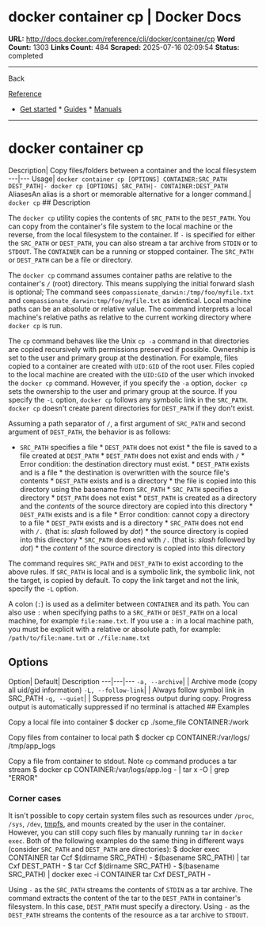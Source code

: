 # docker container cp | Docker Docs

**URL:** http://docs.docker.com/reference/cli/docker/container/cp
**Word Count:** 1303
**Links Count:** 484
**Scraped:** 2025-07-16 02:09:54
**Status:** completed

---

Back

[Reference](https://docs.docker.com/reference/)

  * [Get started](http://docs.docker.com/get-started/)   * [Guides](http://docs.docker.com/guides/)   * [Manuals](http://docs.docker.com/manuals/)

* * *

# docker container cp

Description| Copy files/folders between a container and the local filesystem   ---|---   Usage| `docker container cp [OPTIONS] CONTAINER:SRC_PATH DEST_PATH|- docker cp [OPTIONS] SRC_PATH|- CONTAINER:DEST_PATH`   AliasesAn alias is a short or memorable alternative for a longer command.| `docker cp`      ## Description

The `docker cp` utility copies the contents of `SRC_PATH` to the `DEST_PATH`. You can copy from the container's file system to the local machine or the reverse, from the local filesystem to the container. If `-` is specified for either the `SRC_PATH` or `DEST_PATH`, you can also stream a tar archive from `STDIN` or to `STDOUT`. The `CONTAINER` can be a running or stopped container. The `SRC_PATH` or `DEST_PATH` can be a file or directory.

The `docker cp` command assumes container paths are relative to the container's `/` \(root\) directory. This means supplying the initial forward slash is optional; The command sees `compassionate_darwin:/tmp/foo/myfile.txt` and `compassionate_darwin:tmp/foo/myfile.txt` as identical. Local machine paths can be an absolute or relative value. The command interprets a local machine's relative paths as relative to the current working directory where `docker cp` is run.

The `cp` command behaves like the Unix `cp -a` command in that directories are copied recursively with permissions preserved if possible. Ownership is set to the user and primary group at the destination. For example, files copied to a container are created with `UID:GID` of the root user. Files copied to the local machine are created with the `UID:GID` of the user which invoked the `docker cp` command. However, if you specify the `-a` option, `docker cp` sets the ownership to the user and primary group at the source. If you specify the `-L` option, `docker cp` follows any symbolic link in the `SRC_PATH`. `docker cp` doesn't create parent directories for `DEST_PATH` if they don't exist.

Assuming a path separator of `/`, a first argument of `SRC_PATH` and second argument of `DEST_PATH`, the behavior is as follows:

  * `SRC_PATH` specifies a file     * `DEST_PATH` does not exist       * the file is saved to a file created at `DEST_PATH`     * `DEST_PATH` does not exist and ends with `/`       * Error condition: the destination directory must exist.     * `DEST_PATH` exists and is a file       * the destination is overwritten with the source file's contents     * `DEST_PATH` exists and is a directory       * the file is copied into this directory using the basename from `SRC_PATH`   * `SRC_PATH` specifies a directory     * `DEST_PATH` does not exist       * `DEST_PATH` is created as a directory and the _contents_ of the source directory are copied into this directory     * `DEST_PATH` exists and is a file       * Error condition: cannot copy a directory to a file     * `DEST_PATH` exists and is a directory       * `SRC_PATH` does not end with `/.` \(that is: _slash_ followed by _dot_\)         * the source directory is copied into this directory       * `SRC_PATH` does end with `/.` \(that is: _slash_ followed by _dot_\)         * the _content_ of the source directory is copied into this directory

The command requires `SRC_PATH` and `DEST_PATH` to exist according to the above rules. If `SRC_PATH` is local and is a symbolic link, the symbolic link, not the target, is copied by default. To copy the link target and not the link, specify the `-L` option.

A colon \(`:`\) is used as a delimiter between `CONTAINER` and its path. You can also use `:` when specifying paths to a `SRC_PATH` or `DEST_PATH` on a local machine, for example `file:name.txt`. If you use a `:` in a local machine path, you must be explicit with a relative or absolute path, for example:               `/path/to/file:name.txt` or `./file:name.txt`     

## Options

Option| Default| Description   ---|---|---   `-a, --archive`| | Archive mode \(copy all uid/gid information\)   `-L, --follow-link`| | Always follow symbol link in SRC\_PATH   `-q, --quiet`| | Suppress progress output during copy. Progress output is automatically suppressed if no terminal is attached         ## Examples

Copy a local file into container               $ docker cp ./some_file CONTAINER:/work     

Copy files from container to local path               $ docker cp CONTAINER:/var/logs/ /tmp/app_logs     

Copy a file from container to stdout. Note `cp` command produces a tar stream               $ docker cp CONTAINER:/var/logs/app.log - | tar x -O | grep "ERROR"     

### Corner cases

It isn't possible to copy certain system files such as resources under `/proc`, `/sys`, `/dev`, [tmpfs](http://docs.docker.com/reference/cli/docker/container/run/#tmpfs), and mounts created by the user in the container. However, you can still copy such files by manually running `tar` in `docker exec`. Both of the following examples do the same thing in different ways \(consider `SRC_PATH` and `DEST_PATH` are directories\):               $ docker exec CONTAINER tar Ccf $(dirname SRC_PATH) - $(basename SRC_PATH) | tar Cxf DEST_PATH -                    $ tar Ccf $(dirname SRC_PATH) - $(basename SRC_PATH) | docker exec -i CONTAINER tar Cxf DEST_PATH -     

Using `-` as the `SRC_PATH` streams the contents of `STDIN` as a tar archive. The command extracts the content of the tar to the `DEST_PATH` in container's filesystem. In this case, `DEST_PATH` must specify a directory. Using `-` as the `DEST_PATH` streams the contents of the resource as a tar archive to `STDOUT`.